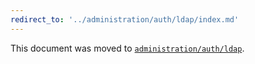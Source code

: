 ```yaml
---
redirect_to: '../administration/auth/ldap/index.md'
---
```


This document was moved to [`administration/auth/ldap`](../administration/auth/ldap/index.md).

<!-- This redirect file can be deleted February 1, 2021, or later. -->
<!-- Before deletion, see: https://docs.gitlab.com/ee/development/documentation/#move-or-rename-a-page -->
